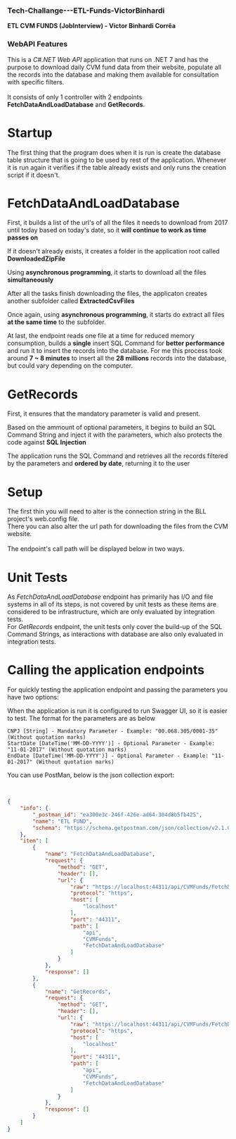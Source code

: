 ### Tech-Challange---ETL-Funds-VictorBinhardi
**ETL CVM FUNDS (JobInterview) - Victor Binhardi Corrêa**


### WebAPI Features

This is a *C#.NET Web API* application that runs on .NET 7 and has the purpose to download daily CVM fund data from their website, populate all the records into the database and making them available for consultation with specific filters.
<br/>
<br/>
It consists of only 1 controller with 2 endpoints **FetchDataAndLoadDatabase** and **GetRecords**.


# Startup

The first thing that the program does when it is run is create the database table structure that is going to be used by rest of the application.
Whenever it is run again it verifies if the table already exists and only runs the creation script if it doesn't.

# FetchDataAndLoadDatabase

<summary>

First, it builds a list of the url's of all the files it needs to download from 2017 until today based on today's date, so it **will continue to work as time passes on**

</summary>
<summary> 

If it doesn't already exists, it creates a folder in the application root called **DownloadedZipFile** 
</summary>

<summary>

Using **asynchronous programming**, it starts to download all the files **simultaneously**

</summary>

<summary>

After all the tasks finish downloading the files, the applicaton creates another subfolder called **ExtractedCsvFiles**

</summary>

<summary>

Once again, using **asynchronous programming**, it starts do extract all files **at the same time** to the subfolder.

</summary>

<summary>

At last, the endpoint reads one file at a time for reduced memory consumption, builds a **single** insert SQL Command for **better performance** and run it to insert the records into the database. For me this process took around **7 ~ 8 minutes** to insert all the **28 millions** records into the database, but could vary depending on the computer.

</summary>

# GetRecords

<summary>First, it ensures that the mandatory parameter is valid and present.</summary>
<summary>

Based on the ammount of optional parameters, it begins to build an SQL Command String and inject it with the parameters, which also protects the code against **SQL Injection**

</summary>
<summary>

The application runs the SQL Command and retrieves all the records filtered by the parameters and **ordered by date**, returning it to the user

</summary>

# Setup

The first thin you will need to alter is the connection string in the BLL project's web.config file.</br>
There you can also alter the url path for downloading the files from the CVM website.</br>
</br>
The endpoint's call path will be displayed below in two ways.

# Unit Tests
As *FetchDataAndLoadDatabase* endpoint has primarily has I/O and file systems in all of its steps, is not covered by unit tests as these items are considered to be infrastructure, which are only evaluated by integration tests.
</br>
For *GetRecords* endpoint, the unit tests only cover the build-up of the SQL Command Strings, as interactions with database are also only evaluated in integration tests.

# Calling the application endpoints

For quickly testing the application endpoint and passing the parameters you have two options:
<summary>When the application is run it is configured to run Swagger UI, so it is easier to test. The format for the parameters are as below</summary>

```
CNPJ [String] - Mandatory Parameter - Example: "00.068.305/0001-35"  (Without quotation marks)
StartDate [DateTime('MM-DD-YYYY')] - Optional Parameter - Example: "11-01-2017" (Without quotation marks)
EndDate [DateTime('MM-DD-YYYY')] - Optional Parameter - Example: "11-01-2017" (Without quotation marks)
```
<summary>You can use PostMan, below is the json collection export:</summary></br>

```json

{
	"info": {
		"_postman_id": "ea300e3c-246f-426e-ad64-304d8b5fb425",
		"name": "ETL FUND",
		"schema": "https://schema.getpostman.com/json/collection/v2.1.0/collection.json"
	},
	"item": [
		{
			"name": "FetchDataAndLoadDatabase",
			"request": {
				"method": "GET",
				"header": [],
				"url": {
					"raw": "https://localhost:44311/api/CVMFunds/FetchDataAndLoadDatabase",
					"protocol": "https",
					"host": [
						"localhost"
					],
					"port": "44311",
					"path": [
						"api",
						"CVMFunds",
						"FetchDataAndLoadDatabase"
					]
				}
			},
			"response": []
		},
		{
			"name": "GetRecords",
			"request": {
				"method": "GET",
				"header": [],
				"url": {
					"raw": "https://localhost:44311/api/CVMFunds/FetchDataAndLoadDatabase",
					"protocol": "https",
					"host": [
						"localhost"
					],
					"port": "44311",
					"path": [
						"api",
						"CVMFunds",
						"FetchDataAndLoadDatabase"
					]
				}
			},
			"response": []
		}
	]
}

```
